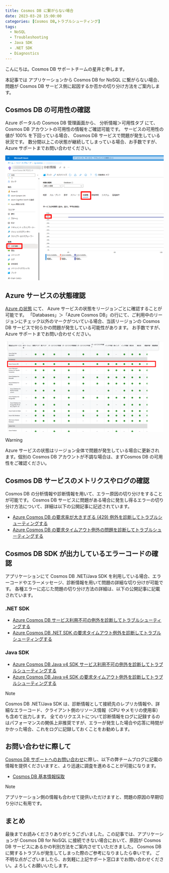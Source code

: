 ```yaml
---
title: Cosmos DB に繋がらない場合
date: 2023-03-28 15:00:00
categories: [Cosmos DB,トラブルシューティング]
tags:
  - NoSQL
  - Troubleshooting
  - Java SDK
  - .NET SDK
  - Diagnostics
---
```


こんにちは。Cosmos DB サポートチームの星井と申します。

本記事では アプリケーションから Cosmos DB for NoSQL に繋がらない場合、問題が Cosmos DB サービス側に起因するか否かの切り分け方法をご案内します。
<!--more-->
## Cosmos DB の可用性の確認

Azure ポータルの Cosmos DB 管理画面から、
分析情報＞可用性タブ にて、 Cosmos DB アカウントの可用性の情報をご確認可能です。
サービスの可用性の値が 100% を下回っている場合、 Cosmos DB サービスで問題が発生している状況です。
数分間以上この状態が継続してしまっている場合、お手数ですが、Azure サポートまでお問い合わせください。

![Azure の状態](./Cosmos-DB-initialtsg/cosmos-insights-availability.png)

## Azure サービスの状態確認

[Azure の状態](https://azure.status.microsoft/ja-jp/status) にて、 Azure サービスの状態をリージョンごとに確認することが可能です。
「Databases」＞「Azure Cosmos DB」の行にて、ご利用中のリージョンにチェック以外のマークがついている場合、当該リージョンの Cosmos DB サービスで何らかの問題が発生している可能性があります。
お手数ですが、Azure サポートまでお問い合わせください。

![Azure の状態](./Cosmos-DB-initialtsg/azure-status.png)

> [!WARNING]
> Azure サービスの状態はリージョン全体で問題が発生している場合に更新されます。個別の Cosmos DB アカウントが不調な場合は、まずCosmos DB の可用性をご確認ください。

## Cosmos DB サービスのメトリクスやログの確認

Cosmos DB の分析情報や診断情報を用いて、エラー原因の切り分けをすることが可能です。
Cosmos DB サービスに問題がある場合に発生し得るエラーの切り分け方法について、詳細は以下の公開記事に記述されています。

* [Azure Cosmos DB の要求率が大きすぎる (429) 例外を診断してトラブルシューティングする](https://learn.microsoft.com/ja-jp/azure/cosmos-db/nosql/troubleshoot-request-rate-too-large?tabs=resource-specific)
* [Azure Cosmos DB の要求タイムアウト例外の問題を診断してトラブルシューティングする](https://learn.microsoft.com/ja-jp/azure/cosmos-db/nosql/troubleshoot-request-timeout)


## Cosmos DB SDK が出力しているエラーコードの確認

アプリケーションにて Cosmos DB .NET/Java SDK を利用している場合、エラーコードやエラーメッセージ、診断情報を用いて問題の詳細な切り分けが可能です。
各種エラーに応じた問題の切り分け方法の詳細は、以下の公開記事に記載されています。

### .NET SDK

* [Azure Cosmos DB サービス利用不可の例外を診断してトラブルシューティングする](https://learn.microsoft.com/ja-jp/azure/cosmos-db/nosql/troubleshoot-service-unavailable)
* [Azure Cosmos DB .NET SDK の要求タイムアウト例外を診断してトラブルシューティングする](https://learn.microsoft.com/ja-jp/azure/cosmos-db/nosql/troubleshoot-dotnet-sdk-request-timeout?tabs=cpu-new)

### Java SDK

* [Azure Cosmos DB Java v4 SDK サービス利用不可の例外を診断してトラブルシューティングする](https://learn.microsoft.com/ja-jp/azure/cosmos-db/nosql/troubleshoot-java-sdk-service-unavailable)
* [Azure Cosmos DB Java v4 SDK の要求タイムアウト例外を診断してトラブルシューティングする](https://learn.microsoft.com/ja-jp/azure/cosmos-db/nosql/troubleshoot-java-sdk-request-timeout)

> [!NOTE]
> Cosmos DB .NET/Java SDK は、診断情報として接続先のレプリカ情報や、詳細なエラーコード、クライアント側のリソース情報（CPU やメモリの使用率）も含めて出力します。
> 全てのリクエストについて診断情報をログに記録するのはパフォーマンスの関係上非推奨ですが、エラーが発生した場合や応答に時間がかかった場合、これをログに記録しておくことをお勧めします。

## お問い合わせに際して

[Cosmos DB サポートへのお問い合わせ](https://learn.microsoft.com/ja-jp/azure/azure-portal/supportability/how-to-create-azure-support-request)に際し、以下の弊チームブログに記載の情報を提供くださいますと、より迅速に調査を進めることが可能になります。

* [Cosmos DB 基本情報採取](../../情報採取/Cosmos-DB-basicinformationtocollect/)

> [!NOTE]
> アプリケーション側の情報も合わせて提供いただけますと、問題の原因の早期切り分けに有用です。

## まとめ

最後までお読みくださりありがとうございました。この記事では、アプリケーションが Cosmos DB for NoSQL に接続できない場合において、原因が Cosmos DB サービスにあるかの判別方法をご案内させていただきました。
Cosmos DB に関するトラブルが発生してしまった際のご参考になりましたら幸いです。
ご不明な点がございましたら、お気軽に上記サポート窓口までお問い合わせください。よろしくお願いいたします。
